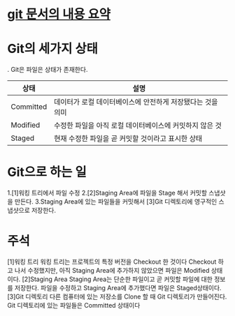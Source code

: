 

# [git 문서의 내용 요약](https://git-scm.com/book/ko/v2/%EC%8B%9C%EC%9E%91%ED%95%98%EA%B8%B0-Git-%EA%B8%B0%EC%B4%88)     

# Git의 세가지 상태
. Git은 파일은 상태가 존재한다.

|상태|설명|
|---|---|
|Committed|데이터가 로컬 데이터베이스에 안전하게 저장됐다는 것을 의미|
|Modified|수정한 파일을 아직 로컬 데이터베이스에 커밋하지 않은 것| 
|Staged |현재 수정한 파일을 곧 커밋할 것이라고 표시한 상태|

# Git으로 하는 일
1.[1]워킹 트리에서 파일 수정
2.[2]Staging Area에 파일을 Stage 해서 커밋할 스냅샷을 만든다. 
3.Staging Area에 있는 파일들을 커밋해서 [3]Git 디렉토리에 영구적인 스냅샷으로 저장한다.

# 주석
[1]워킹 트리
	워킹 트리는 프로젝트의 특정 버전을 Checkout 한 것이다
     Checkout 하고 나서 수정했지만, 아직 Staging Area에 추가하지 않았으면 파일은 Modified 상태이다.
[2]Staging Area
	Staging Area는 단순한 파일이고 곧 커밋할 파일에 대한 정보를 저장한다.
    파일을 수정하고 Staging Area에 추가했다면 파일은 Staged상태이다.
[3]Git 디렉토리
	다른 컴퓨터에 있는 저장소를 Clone 할 때 Git 디렉토리가 만들어진다.
    Git 디렉토리에 있는 파일들은 Committed 상태이다

